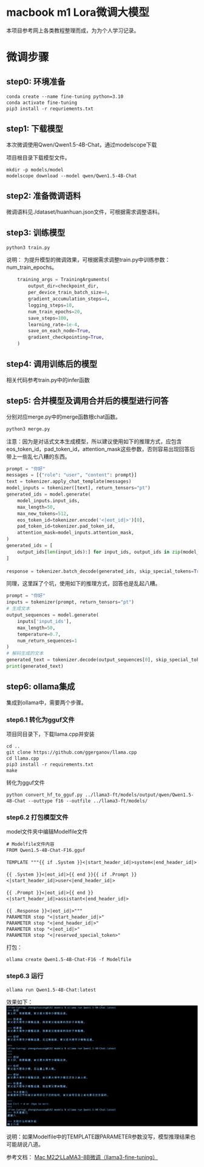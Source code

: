 # macbook m1 Lora微调大模型
本项目参考网上各类教程整理而成，为为个人学习记录。

# 微调步骤

## step0: 环境准备
``` shell
conda create --name fine-tuning python=3.10
conda activate fine-tuning
pip3 install -r requriements.txt
```


## step1: 下载模型
本次微调使用Qwen/Qwen1.5-4B-Chat，通过modelscope下载

项目根目录下载模型文件。
``` shell
mkdir -p models/model
modelscope download --model qwen/Qwen1.5-4B-Chat
```

## step2: 准备微调语料
微调语料见./dataset/huanhuan.json文件，可根据需求调整语料。

## step3: 训练模型

```shell
python3 train.py
```

说明：
为提升模型的微调效果，可根据需求调整train.py中训练参数：num_train_epochs。
``` python
    training_args = TrainingArguments(
        output_dir=checkpoint_dir,
        per_device_train_batch_size=4,
        gradient_accumulation_steps=4,
        logging_steps=10,
        num_train_epochs=20,
        save_steps=100,
        learning_rate=1e-4,
        save_on_each_node=True,
        gradient_checkpointing=True,
    )
```

## step4: 调用训练后的模型

相关代码参考train.py中的infer函数


## step5: 合并模型及调用合并后的模型进行问答
分别对应merge.py中的merge函数根chat函数。
```python
python3 merge.py
```

注意：因为是对话式文本生成模型，所以建议使用如下的推理方式，应包含eos_token_id，pad_token_id，attention_mask这些参数，否则容易出现回答后带上一些乱七八糟的东西。
``` python
prompt = "你好"
messages = [{"role": "user", "content": prompt}]
text = tokenizer.apply_chat_template(messages)
model_inputs = tokenizer([text], return_tensors="pt")
generated_ids = model.generate(
    model_inputs.input_ids,
    max_length=50,
    max_new_tokens=512,
    eos_token_id=tokenizer.encode('<|eot_id|>')[0],
    pad_token_id=tokenizer.pad_token_id,
    attention_mask=model_inputs.attention_mask,
)
generated_ids = [
    output_ids[len(input_ids):] for input_ids, output_ids in zip(model_inputs.input_ids, generated_ids)
]

response = tokenizer.batch_decode(generated_ids, skip_special_tokens=True)[0]
```
同理，这里踩了个坑，使用如下的推理方式，回答也是乱起八糟。

``` python
prompt = "你好"
inputs = tokenizer(prompt, return_tensors="pt")
# 生成文本
output_sequences = model.generate(
    inputs['input_ids'],
    max_length=50,
    temperature=0.7,
    num_return_sequences=1
)
# 解码生成的文本
generated_text = tokenizer.decode(output_sequences[0], skip_special_tokens=True)
print(generated_text)
```

## step6: ollama集成
集成到ollama中，需要两个步骤。

### step6.1 转化为gguf文件
项目同目录下，下载llama.cpp并安装
``` shell
cd .. 
git clone https://github.com/ggerganov/llama.cpp
cd llama.cpp
pip3 install -r requirements.txt
make
```
转化为gguf文件
```shell
python convert_hf_to_gguf.py ../llama3-ft/models/output/qwen/Qwen1.5-4B-Chat --outtype f16 --outfile ../llama3-ft/models/
```

### step6.2 打包模型文件

model文件夹中编辑Modelfile文件

``` shell
# Modelfile文件内容
FROM Qwen1.5-4B-Chat-F16.gguf

TEMPLATE """{{ if .System }}<|start_header_id|>system<|end_header_id|>

{{ .System }}<|eot_id|>{{ end }}{{ if .Prompt }}<|start_header_id|>user<|end_header_id|>

{{ .Prompt }}<|eot_id|>{{ end }}<|start_header_id|>assistant<|end_header_id|>

{{ .Response }}<|eot_id|>"""
PARAMETER stop "<|start_header_id|>"
PARAMETER stop "<|end_header_id|>"
PARAMETER stop "<|eot_id|>"
PARAMETER stop "<|reserved_special_token>"

```

打包：
``` shell
ollama create Qwen1.5-4B-Chat-F16 -f Modelfile
```

### step6.3 运行
```shell
ollama run Qwen1.5-4B-Chat:latest
```

效果如下：
![示例图片](./images/微调效果1.png "微调效果")


说明：如果Modelfile中的TEMPLATE跟PARAMETER参数没写，模型推理结果也可能胡说八道。


参考文档：
[Mac M2之LLaMA3-8B微调（llama3-fine-tuning）](https://www.junyao.tech/posts/e45a9231.html)

